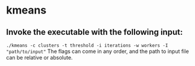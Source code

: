 # kmeans

## Invoke the executable with the following input:
`./kmeans -c clusters -t threshold -i iterations -w workers -I "path/to/input"`
The flags can come in any order, and the path to input file can be relative or absolute.
